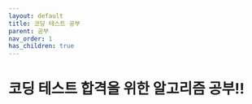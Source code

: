 ```yaml
---
layout: default
title: 코딩 테스트 공부
parent: 공부
nav_order: 1
has_children: true
---
```


# 코딩 테스트 합격을 위한 알고리즘 공부!!
